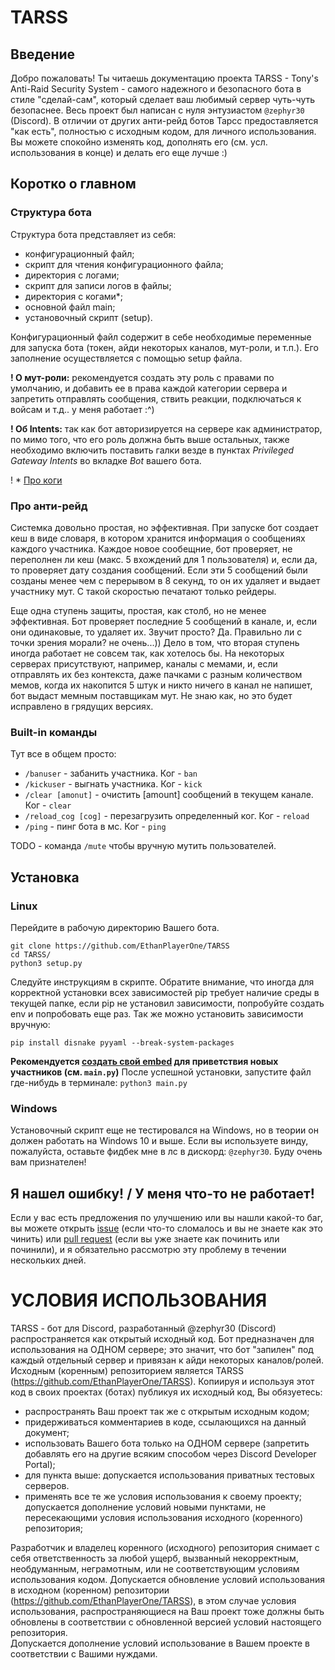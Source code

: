 # TARSS
## Введение
Добро пожаловать! Ты читаешь документацию проекта TARSS - Tony's Anti-Raid Security System - самого надежного и безопасного бота в стиле "сделай-сам", который сделает ваш любимый сервер чуть-чуть безопаснее. Весь проект был написан с нуля энтузиастом `@zephyr30` (Discord). В отличии от других анти-рейд ботов Тарсс предоставляется "как есть", полностью с исходным кодом, для личного использования. Вы можете спокойно изменять код, дополнять его (см. усл. использования в конце) и делать его еще лучше :)

## Коротко о главном
### Структура бота
Структура бота представляет из себя:
- конфигурационный файл;
- скрипт для чтения конфигурационного файла;
- директория с логами;
- скрипт для записи логов в файлы;
- директория с когами*;
- основной файл main;
- установочный скрипт (setup).

Конфигурационный файл содержит в себе необходимые переменные для запуска бота (токен, айди некоторых каналов, мут-роли, и т.п.). Его заполнение осуществляется с помощью setup файла.

**! О мут-роли:** рекомендуется создать эту роль c правами по умолчанию, и добавить ее в права каждой категории сервера и запретить отправлять сообщения, ствить реакции, подключаться к войсам и т.д.. у меня работает :^)

**! Об Intents:** так как бот авторизируется на сервере как администратор, по мимо того, что его роль должна быть выше остальных, также необходимо включить поставить галки везде в пунктах _Privileged Gateway Intents_ во вкладке _Bot_ вашего бота.

! * [Про коги](https://docs.disnake.dev/en/stable/ext/commands/cogs.html#cogs)


### Про анти-рейд
Системка довольно простая, но эффективная.
При запуске бот создает кеш в виде словаря, в котором хранится информация о сообщениях каждого участника. Каждое новое сообещние, бот проверяет, не переполнен ли кеш (макс. 5 вхождений для 1 пользователя) и, если да, то проверяет дату создания сообщений. Если эти 5 сообщений были созданы менее чем с перерывом в 8 секунд, то он их удаляет и выдает участнику мут. С такой скоростью печатают только рейдеры.

Еще одна ступень защиты, простая, как столб, но не менее эффективная. 
Бот проверяет последние 5 сообщений в канале, и, если они одинаковые, то удаляет их. 
Звучит просто? Да. Правильно ли с точки зрения морали? не очень...))
Дело в том, что вторая ступень иногда работает не совсем так, как хотелось бы. На некоторых серверах присутствуют, например, каналы с мемами, и, если отправлять их без контекста, даже пачками с разным количеством мемов, когда их накопится 5 штук и никто ничего в канал не напишет, бот выдаст мемным поставщикам мут. 
Не знаю как, но это будет исправлено в грядущих версиях.

### Built-in команды
Тут все в общем просто:
- `/banuser` - забанить участника. Ког - `ban`
- `/kickuser` - выгнать участника. Ког - `kick`
- `/clear [amonut]` - очистить [amount] сообщений в текущем канале. Ког - `clear`
- `/reload_cog [cog]` - перезагрузить определенный ког. Ког - `reload`
- `/ping` - пинг бота в мс. Ког - `ping`

TODO - команда `/mute` чтобы вручную мутить пользователей.
## Установка

### Linux
Перейдите в рабочую директорию Вашего бота. 
```
git clone https://github.com/EthanPlayerOne/TARSS
cd TARSS/
python3 setup.py
```
Следуйте инструкциям в скрипте. 
Обратите внимание, что иногда для корректной установки всех зависимостей pip требует наличие среды в текущей папке, если pip не установил зависимости, попробуйте создать env и попробовать еще раз. Так же можно установить зависимости вручную:
```
pip install disnake pyyaml --break-system-packages
```

__Рекомендуется [создать свой embed](https://cog-creators.github.io/discord-embed-sandbox) для приветствия новых участников (см. `main.py`)__
После успешной установки, запустите файл где-нибудь в терминале: `python3 main.py`

### Windows
Установочный скрипт еще не тестировался на Windows, но в теории он должен работать на Windows 10 и выше. Если вы используете винду, пожалуйста, оставьте фидбек мне в лс в дискорд: `@zephyr30`. Буду очень вам признателен!

## Я нашел ошибку! / У меня что-то не работает!
Если у вас есть предложения по улучшению или вы нашли какой-то баг, вы можете открыть [issue](https://github.com/EthanPlayerOne/TARSS/issues/new/choose) (если что-то сломалось и вы не знаете как это чинить) или [pull request](https://github.com/EthanPlayerOne/TARSS/compare) (если вы уже знаете как починить или починили), и я обязательно рассмотрю эту проблему в течении нескольких дней.
# УСЛОВИЯ ИСПОЛЬЗОВАНИЯ
TARSS - бот для Discord, разработанный @zephyr30 (Discord) распространяется как открытый исходный код. Бот предназначен для использования на ОДНОМ сервере; это значит, что бот "запилен" под каждый отдельный сервер и привязан к айди некоторых каналов/ролей. 
Исходным (коренным) репозиторием является TARSS (https://github.com/EthanPlayerOne/TARSS).
Копиируя и используя этот код в своих проектах (ботах) публикуя их исходный код, Вы обязуетесь:
- распространять Ваш проект так же с открытым исходным кодом;
- придерживаться комментариев в коде, ссылающихся на данный документ;
- использовать Вашего бота только на ОДНОМ сервере (запретить добавлять его на другие всяким способом через Discord Developer Portal);
- для пункта выше: допускается использования приватных тестовых серверов.
- применять все те же условия использования к своему проекту; допускается дополнение условий новыми пунктами, не пересекающими условия использования исходного (коренного) репозитория;

Разработчик и владелец коренного (исходного) репозитория снимает с себя ответственность за любой ущерб, вызванный некорректным, необдуманным, неграмотным, или не соответствующим условиям использования кодом.
Допускается обновление условий использования в исходном (коренном) репозитории (https://github.com/EthanPlayerOne/TARSS), в этом случае условия использования, распространяющиеся на Ваш проект тоже должны быть обновлены в соответствии с обновленной версией условий настоящего репозитория.  
Допускается дополнение условий использование в Вашем проекте в соответствии с Вашими нуждами. 
